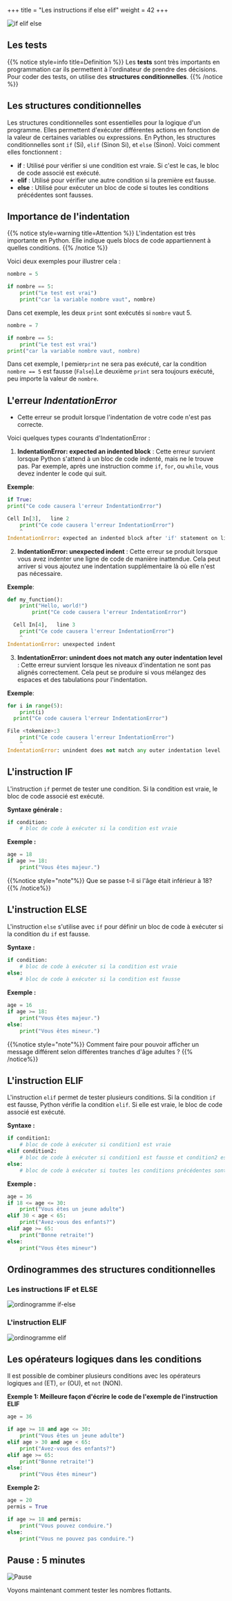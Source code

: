 +++
title = "Les instructions if else elif"
weight = 42
+++

![if elif else](../if.jpeg?width=25vw)

## Les tests

{{% notice style=info title=Definition %}}
Les **tests** sont très importants en programmation car ils permettent à l'ordinateur de prendre des décisions. Pour coder des tests, on utilise des **structures conditionnelles**.
{{% /notice %}}

## Les structures conditionnelles

Les structures conditionnelles sont essentielles pour la logique d'un programme. Elles permettent d'exécuter différentes actions en fonction de la valeur de certaines variables ou expressions. En Python, les structures conditionnelles sont `if` (Si), `elif` (Sinon Si), et `else` (Sinon). Voici comment elles fonctionnent :

- **if** : Utilisé pour vérifier si une condition est vraie. Si c'est le cas, le bloc de code associé est exécuté.
- **elif** : Utilisé pour vérifier une autre condition si la première est fausse.
- **else** : Utilisé pour exécuter un bloc de code si toutes les conditions précédentes sont fausses.

## Importance de l'indentation

{{% notice style=warning title=Attention %}}
L'indentation est très importante en Python. Elle indique quels blocs de code appartiennent à quelles conditions. 
{{% /notice %}}

Voici deux exemples pour illustrer cela :

```python
nombre = 5

if nombre == 5:
	print("Le test est vrai")
	print("car la variable nombre vaut", nombre)
```

Dans cet exemple, les deux `print` sont exécutés si `nombre` vaut 5.

```python
nombre = 7

if nombre == 5:
    print("Le test est vrai")
print("car la variable nombre vaut, nombre)
```

Dans cet exemple, l pemier`print` ne sera pas exécuté, car la condition `nombre == 5` est fausse (`False`).Le deuxième `print` sera toujours exécuté, peu importe la valeur de `nombre`.

## L'erreur ***IndentationError***

- Cette erreur se produit lorsque l'indentation de votre code n'est pas correcte. 

Voici quelques types courants d'IndentationError :

1. **IndentationError: expected an indented block** : Cette erreur survient lorsque Python s'attend à un bloc de code indenté, mais ne le trouve pas. Par exemple, après une instruction comme `if`, `for`, ou `while`, vous devez indenter le code qui suit.

**Exemple**:
```python
if True:
print("Ce code causera l'erreur IndentationError")
```

```python
Cell In[3],   line 2
    print("Ce code causera l'erreur IndentationError")
    ^
IndentationError: expected an indented block after 'if' statement on line 1
```

2. **IndentationError: unexpected indent** : Cette erreur se produit lorsque vous avez indenter une ligne de code de manière inattendue. Cela peut arriver si vous ajoutez une indentation supplémentaire là où elle n'est pas nécessaire.

**Exemple**:
```python
def my_function():
    print("Hello, world!")
        print("Ce code causera l'erreur IndentationError")
```

```python
  Cell In[4],   line 3
    print("Ce code causera l'erreur IndentationError")
    ^
IndentationError: unexpected indent
```

3. **IndentationError: unindent does not match any outer indentation level** : Cette erreur survient lorsque les niveaux d'indentation ne sont pas alignés correctement. Cela peut se produire si vous mélangez des espaces et des tabulations pour l'indentation.

**Exemple**:
```python
for i in range(5):
    print(i)
  print("Ce code causera l'erreur IndentationError")
```

```python
File <tokenize>:3
    print("Ce code causera l'erreur IndentationError")
    ^
IndentationError: unindent does not match any outer indentation level
```

## L'instruction IF

L'instruction `if` permet de tester une condition. Si la condition est vraie, le bloc de code associé est exécuté.

**Syntaxe générale :**

```python
if condition:
    # bloc de code à exécuter si la condition est vraie
```

**Exemple :**

```python
age = 18
if age >= 18:
    print("Vous êtes majeur.")
```
{{%notice style="note"%}}
Que se passe t-il si l'âge était inférieur à 18?
{{% /notice%}}

## L'instruction ELSE

L'instruction `else` s'utilise avec `if` pour définir un bloc de code à exécuter si la condition du `if` est fausse.

**Syntaxe :**

```python
if condition:
    # bloc de code à exécuter si la condition est vraie
else:
    # bloc de code à exécuter si la condition est fausse
```

**Exemple :**

```python
age = 16
if age >= 18:
    print("Vous êtes majeur.")
else:
    print("Vous êtes mineur.")
```

{{%notice style="note"%}}
Comment faire pour pouvoir afficher un message différent selon différentes tranches d'âge adultes ?
{{% /notice%}}

## L'instruction ELIF

L'instruction `elif` permet de tester plusieurs conditions. Si la condition `if` est fausse, Python vérifie la condition `elif`. Si elle est vraie, le bloc de code associé est exécuté.

**Syntaxe :**

```python
if condition1:
    # bloc de code à exécuter si condition1 est vraie
elif condition2:
    # bloc de code à exécuter si condition1 est fausse et condition2 est vraie
else:
    # bloc de code à exécuter si toutes les conditions précédentes sont fausses
```

**Exemple :**

```python
age = 36
if 18 <= age <= 30:
    print("Vous êtes un jeune adulte")
elif 30 < age < 65:
    print("Avez-vous des enfants?")
elif age >= 65:
    print("Bonne retraite!")
else:
    print("Vous êtes mineur")
```
## Ordinogrammes des structures conditionnelles

### Les instructions IF et ELSE

![ordinogramme if-else](../if-else.png?width=35vw)

### L'instruction ELIF

![ordinogramme elif](../elif.png?width=35vw)

## Les opérateurs logiques dans les conditions

Il est possible de combiner plusieurs conditions avec les opérateurs logiques `and` (ET), `or` (OU), et `not` (NON).

**Exemple 1: Meilleure façon d'écrire le code de l'exemple de l'instruction ELIF**

```python
age = 36

if age >= 18 and age <= 30:
    print("Vous êtes un jeune adulte")
elif age > 30 and age < 65:
    print("Avez-vous des enfants?")
elif age >= 65:
    print("Bonne retraite!")
else:
    print("Vous êtes mineur")
```


**Exemple 2:**

```python
age = 20
permis = True

if age >= 18 and permis:
    print("Vous pouvez conduire.")
else:
    print("Vous ne pouvez pas conduire.")
```

## Pause : 5 minutes

![Pause](../pause.jpg?width=25vw)

Voyons maintenant comment tester les nombres flottants.